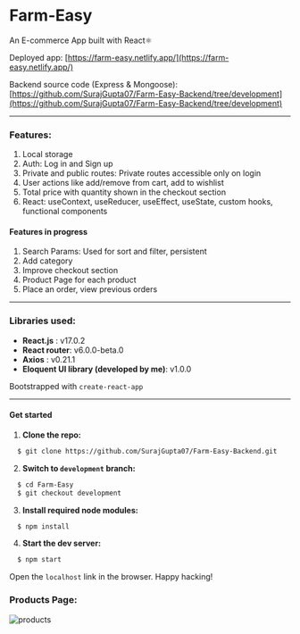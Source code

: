 # Farm-Easy

An E-commerce App built with React⚛

Deployed app: [https://farm-easy.netlify.app/](https://farm-easy.netlify.app/)

Backend source code (Express & Mongoose): [https://github.com/SurajGupta07/Farm-Easy-Backend/tree/development](https://github.com/SurajGupta07/Farm-Easy-Backend/tree/development)

---

### Features:

1. Local storage
2. Auth: Log in and Sign up
3. Private and public routes: Private routes accessible only on login
4. User actions like add/remove from cart, add to wishlist
5. Total price with quantity shown in the checkout section
6. React: useContext, useReducer, useEffect, useState, custom hooks, functional components

#### Features in progress

1. Search Params: Used for sort and filter, persistent
2. Add category
3. Improve checkout section
4. Product Page for each product
5. Place an order, view previous orders

---

### Libraries used:

- **React.js** : v17.0.2
- **React router**: v6.0.0-beta.0
- **Axios** : v0.21.1
- **Eloquent UI library (developed by me)**: v1.0.0

Bootstrapped with `create-react-app`

---

#### Get started

1. **Clone the repo:**

```bash
  $ git clone https://github.com/SurajGupta07/Farm-Easy-Backend.git
```

2. **Switch to `development` branch:**

```bash
  $ cd Farm-Easy
  $ git checkout development
```

3. **Install required node modules:**

```bash
  $ npm install
```

4. **Start the dev server:**

```bash
  $ npm start
```

Open the `localhost` link in the browser.
Happy hacking!

### Products Page:

![products](https://user-images.githubusercontent.com/48823022/130805349-0953863c-a46c-4280-a234-315a886a0cb9.png)
